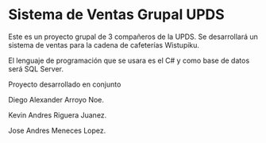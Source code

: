 # Sistema de Ventas Grupal UPDS
Este es un proyecto grupal de 3 compañeros de la UPDS.
Se desarrollará un sistema de ventas para la cadena de cafeterías Wistupiku.

El lenguaje de programación que se usara es el C# y como base de datos será SQL Server.

Proyecto desarrollado en conjunto

Diego Alexander Arroyo Noe.

Kevin Andres Riguera Juanez.

Jose Andres Meneces Lopez.
